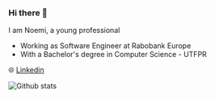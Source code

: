 ### Hi there 👋

I am Noemi, a young professional

- Working as Software Engineer at Rabobank Europe
- With a Bachelor's degree in Computer Science - UTFPR

:globe_with_meridians: [Linkedin](https://www.linkedin.com/in/noemi-scherer-1b910414a)

![Github stats](https://github-readme-stats.vercel.app/api?username=noemis13&theme=merko&show_icons=true)


<!--
**noemis13/noemis13** is a ✨ _special_ ✨ repository because its `README.md` (this file) appears on your GitHub profile.

Here are some ideas to get you started:

- 🔭 I’m currently working on ...
- 🌱 I’m currently learning ...
- 👯 I’m looking to collaborate on ...
- 🤔 I’m looking for help with ...
- 💬 Ask me about ...
- 📫 How to reach me: ...
- 😄 Pronouns: ...
- ⚡ Fun fact: ...
-->
